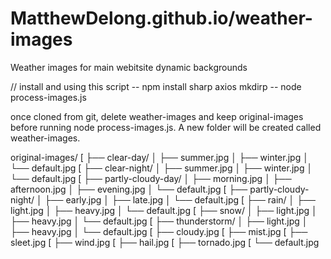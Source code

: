 # MatthewDelong.github.io/weather-images
Weather images for main webitsite dynamic backgrounds

// install and using this script 
-- npm install sharp axios mkdirp
-- node process-images.js


once cloned from git, delete weather-images and keep original-images before running node process-images.js. A new folder will be created called weather-images.

original-images/
[ ├── clear-day/
│   ├── summer.jpg
│   ├── winter.jpg
│   └── default.jpg
[ ├── clear-night/
│   ├── summer.jpg
│   ├── winter.jpg
│   └── default.jpg
[ ├── partly-cloudy-day/
│   ├── morning.jpg
│   ├── afternoon.jpg
│   ├── evening.jpg
│   └── default.jpg
[ ├── partly-cloudy-night/
│   ├── early.jpg
│   ├── late.jpg
│   └── default.jpg
[ ├── rain/
│   ├── light.jpg
│   ├── heavy.jpg
│   └── default.jpg
[ ├── snow/
│   ├── light.jpg
│   ├── heavy.jpg
│   └── default.jpg
[ ├── thunderstorm/
│   ├── light.jpg
│   ├── heavy.jpg
│   └── default.jpg
[ ├── cloudy.jpg
[ ├── mist.jpg
[ ├── sleet.jpg
[ ├── wind.jpg
[ ├── hail.jpg
[ ├── tornado.jpg
[ └── default.jpg
